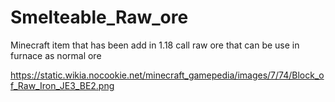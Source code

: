 # Smelteable_Raw_ore
Minecraft item that has been add in 1.18 call raw ore that can be use in furnace as normal ore


https://static.wikia.nocookie.net/minecraft_gamepedia/images/7/74/Block_of_Raw_Iron_JE3_BE2.png

